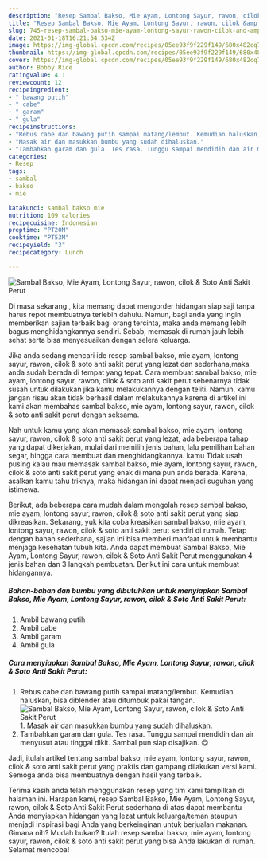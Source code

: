 ```yaml
---
description: "Resep Sambal Bakso, Mie Ayam, Lontong Sayur, rawon, cilok &amp;amp; Soto Anti Sakit Perut Sederhana dan Mudah Dibuat"
title: "Resep Sambal Bakso, Mie Ayam, Lontong Sayur, rawon, cilok &amp;amp; Soto Anti Sakit Perut Sederhana dan Mudah Dibuat"
slug: 745-resep-sambal-bakso-mie-ayam-lontong-sayur-rawon-cilok-and-amp-soto-anti-sakit-perut-sederhana-dan-mudah-dibuat
date: 2021-01-18T16:21:54.534Z
image: https://img-global.cpcdn.com/recipes/05ee93f9f229f149/680x482cq70/sambal-bakso-mie-ayam-lontong-sayur-rawon-cilok-soto-anti-sakit-perut-foto-resep-utama.jpg
thumbnail: https://img-global.cpcdn.com/recipes/05ee93f9f229f149/680x482cq70/sambal-bakso-mie-ayam-lontong-sayur-rawon-cilok-soto-anti-sakit-perut-foto-resep-utama.jpg
cover: https://img-global.cpcdn.com/recipes/05ee93f9f229f149/680x482cq70/sambal-bakso-mie-ayam-lontong-sayur-rawon-cilok-soto-anti-sakit-perut-foto-resep-utama.jpg
author: Bobby Rice
ratingvalue: 4.1
reviewcount: 12
recipeingredient:
- " bawang putih"
- " cabe"
- " garam"
- " gula"
recipeinstructions:
- "Rebus cabe dan bawang putih sampai matang/lembut. Kemudian haluskan, bisa diblender atau ditumbuk pakai tangan."
- "Masak air dan masukkan bumbu yang sudah dihaluskan."
- "Tambahkan garam dan gula. Tes rasa. Tunggu sampai mendidih dan air menyusut atau tinggal dikit. Sambal pun siap disajikan. 😋"
categories:
- Resep
tags:
- sambal
- bakso
- mie

katakunci: sambal bakso mie 
nutrition: 109 calories
recipecuisine: Indonesian
preptime: "PT20M"
cooktime: "PT53M"
recipeyield: "3"
recipecategory: Lunch

---
```



![Sambal Bakso, Mie Ayam, Lontong Sayur, rawon, cilok &amp; Soto Anti Sakit Perut](https://img-global.cpcdn.com/recipes/05ee93f9f229f149/680x482cq70/sambal-bakso-mie-ayam-lontong-sayur-rawon-cilok-soto-anti-sakit-perut-foto-resep-utama.jpg)

Di masa  sekarang , kita memang dapat mengorder hidangan siap saji tanpa harus repot membuatnya terlebih dahulu. Namun, bagi anda yang ingin memberikan sajian terbaik bagi orang tercinta, maka anda memang lebih bagus menghidangkannya sendiri. Sebab, memasak di rumah jauh lebih sehat serta bisa menyesuaikan dengan selera keluarga.

Jika anda sedang mencari ide resep sambal bakso, mie ayam, lontong sayur, rawon, cilok &amp; soto anti sakit perut yang lezat dan sederhana,maka anda sudah berada di tempat yang tepat. Cara membuat sambal bakso, mie ayam, lontong sayur, rawon, cilok &amp; soto anti sakit perut  sebenarnya tidak susah untuk dilakukan jika kamu melakukannya dengan teliti. Namun, kamu jangan risau akan tidak berhasil dalam melakukannya 
karena di artikel ini kami akan membahas sambal bakso, mie ayam, lontong sayur, rawon, cilok &amp; soto anti sakit perut dengan seksama.  



Nah untuk kamu yang akan memasak sambal bakso, mie ayam, lontong sayur, rawon, cilok &amp; soto anti sakit perut yang lezat, ada beberapa tahap yang dapat dikerjakan, mulai dari memilih jenis bahan, lalu pemilihan bahan segar, hingga cara membuat dan menghidangkannya. kamu Tidak usah pusing kalau mau memasak sambal bakso, mie ayam, lontong sayur, rawon, cilok &amp; soto anti sakit perut yang enak di mana pun anda berada. Karena, asalkan kamu  tahu triknya, maka hidangan ini dapat menjadi suguhan yang istimewa.

Berikut, ada beberapa cara mudah dalam mengolah resep sambal bakso, mie ayam, lontong sayur, rawon, cilok &amp; soto anti sakit perut yang siap dikreasikan. Sekarang, yuk kita coba kreasikan sambal bakso, mie ayam, lontong sayur, rawon, cilok &amp; soto anti sakit perut sendiri di rumah. Tetap dengan bahan sederhana, sajian ini bisa memberi manfaat untuk membantu menjaga kesehatan tubuh kita. Anda dapat membuat Sambal Bakso, Mie Ayam, Lontong Sayur, rawon, cilok &amp; Soto Anti Sakit Perut menggunakan 4 jenis bahan dan 3 langkah pembuatan. Berikut ini cara untuk membuat hidangannya.

<!--inarticleads1-->

##### Bahan-bahan dan bumbu yang dibutuhkan untuk menyiapkan Sambal Bakso, Mie Ayam, Lontong Sayur, rawon, cilok &amp; Soto Anti Sakit Perut:

1. Ambil  bawang putih
1. Ambil  cabe
1. Ambil  garam
1. Ambil  gula




<!--inarticleads2-->

##### Cara menyiapkan Sambal Bakso, Mie Ayam, Lontong Sayur, rawon, cilok &amp; Soto Anti Sakit Perut:

1. Rebus cabe dan bawang putih sampai matang/lembut. Kemudian haluskan, bisa diblender atau ditumbuk pakai tangan.
<img src="https://img-global.cpcdn.com/steps/1c08830856233310/160x128cq70/sambal-bakso-mie-ayam-lontong-sayur-rawon-cilok-soto-anti-sakit-perut-langkah-memasak-1-foto.jpg" alt="Sambal Bakso, Mie Ayam, Lontong Sayur, rawon, cilok &amp; Soto Anti Sakit Perut">1. Masak air dan masukkan bumbu yang sudah dihaluskan.
1. Tambahkan garam dan gula. Tes rasa. Tunggu sampai mendidih dan air menyusut atau tinggal dikit. Sambal pun siap disajikan. 😋




Jadi, itulah artikel tentang  sambal bakso, mie ayam, lontong sayur, rawon, cilok &amp; soto anti sakit perut  yang praktis dan gampang dilakukan versi kami. Semoga anda bisa membuatnya dengan hasil yang terbaik. 

Terima kasih anda telah menggunakan resep yang tim kami tampilkan di halaman ini. Harapan kami, resep  Sambal Bakso, Mie Ayam, Lontong Sayur, rawon, cilok &amp; Soto Anti Sakit Perut sederhana di atas dapat membantu Anda menyiapkan hidangan yang lezat untuk keluarga/teman ataupun menjadi inspirasi bagi Anda yang berkeinginan untuk berjualan makanan. Gimana nih? Mudah bukan? Itulah resep sambal bakso, mie ayam, lontong sayur, rawon, cilok &amp; soto anti sakit perut yang bisa Anda lakukan di rumah. Selamat mencoba!

